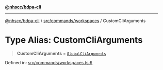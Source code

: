 [**@nhscc/bdpa-cli**](../../../../README.md)

***

[@nhscc/bdpa-cli](../../../../README.md) / [src/commands/workspaces](../README.md) / CustomCliArguments

# Type Alias: CustomCliArguments

> **CustomCliArguments** = [`GlobalCliArguments`](../../../configure/type-aliases/GlobalCliArguments.md)

Defined in: [src/commands/workspaces.ts:9](https://github.com/nhscc/bdpa-cli/blob/aab43dbd010a981851c0502d764dfd948966b4ad/src/commands/workspaces.ts#L9)
